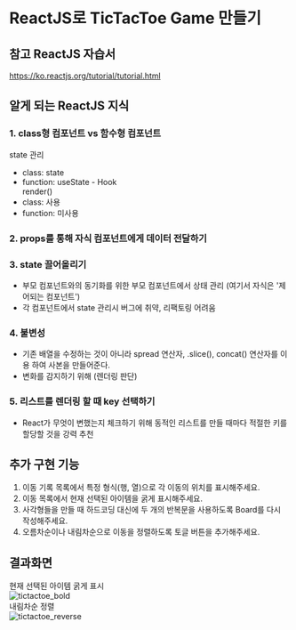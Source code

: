 # ReactJS로 TicTacToe Game 만들기
## 참고 ReactJS 자습서                                   
https://ko.reactjs.org/tutorial/tutorial.html                                  

## 알게 되는 ReactJS 지식 
### 1. class형 컴포넌트 vs 함수형 컴포넌트            
   state 관리           
   - class: state           
   - function: useState - Hook            
   render()           
   - class: 사용            
   - function: 미사용            
### 2. props를 통해 자식 컴포넌트에게 데이터 전달하기            
### 3. state 끌어올리기           
   - 부모 컴포넌트와의 동기화를 위한 부모 컴포넌트에서 상태 관리 (여기서 자식은 '제어되는 컴포넌트')                      
   - 각 컴포넌트에서 state 관리시 버그에 취약, 리팩토링 어려움                       
### 4. 불변성                       
   - 기존 배열을 수정하는 것이 아니라 spread 연산자, .slice(), concat() 연산자를 이용 하여 사본을 만들어준다.                      
   - 변화를 감지하기 위해 (렌더링 판단)           
### 5. 리스트를 렌더링 할 때 key 선택하기           
   - React가 무엇이 변했는지 체크하기 위해 동적인 리스트를 만들 때마다 적절한 키를 할당할 것을 강력 추천            
              
## 추가 구현 기능                                  
1. 이동 기록 목록에서 특정 형식(행, 열)으로 각 이동의 위치를 표시해주세요.                                  
2. 이동 목록에서 현재 선택된 아이템을 굵게 표시해주세요.                                  
3. 사각형들을 만들 때 하드코딩 대신에 두 개의 반복문을 사용하도록 Board를 다시 작성해주세요.                                  
4. 오름차순이나 내림차순으로 이동을 정렬하도록 토글 버튼을 추가해주세요.                                  
                                  
## 결과화면
현재 선택된 아이템 굵게 표시                                  
![tictactoe_bold](https://user-images.githubusercontent.com/42309919/103171787-52697480-4892-11eb-9b8a-bb5acc9e3729.PNG)                                  
내림차순 정렬                                  
![tictactoe_reverse](https://user-images.githubusercontent.com/42309919/103171789-539aa180-4892-11eb-82af-ce51275eea81.PNG)                                  

